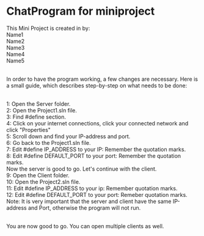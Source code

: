 # ChatProgram for miniproject
This Mini Project is created in by:<br>
Name1<br>
Name2<br>
Name3<br>
Name4<br>
Name5<br><br>

In order to have the program working, a few changes are necessary. Here is a small guide, which describes step-by-step on what needs to be done:<br><br>

1: Open the Server folder.<br>
2: Open the Project1.sln file.<br>
3: Find #define section.<br>
4: Click on your internet connections, click your connected network and click "Properties"<br>
5: Scroll down and find your IP-address and port.<br>
6: Go back to the Project1.sln file.<br>
7: Edit #define IP_ADDRESS to your IP: Remember the quotation marks.<br>
8: Edit #define DEFAULT_PORT to your port: Remember the quotation marks. <br>
Now the server is good to go. Let's continue with the client.<br>
9: Open the Client folder.<br>
10: Open the Project2.sln file.<br>
11: Edit #define IP_ADDRESS to your ip: Remember quotation marks.<br>
12: Edit #define DEFAULT_PORT to your port: Remeber quotation marks.<br>
Note: It is very important that the server and client have the same IP-address and Port, otherwise the program will not run.<br><br>

You are now good to go. You can open multiple clients as well.
